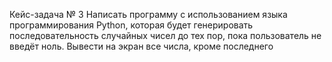 Кейс-задача № 3 Написать программу с использованием языка программирования Python, которая будет генерировать последовательность случайных чисел до тех пор, пока пользователь не введёт ноль. Вывести на экран все числа, кроме последнего
